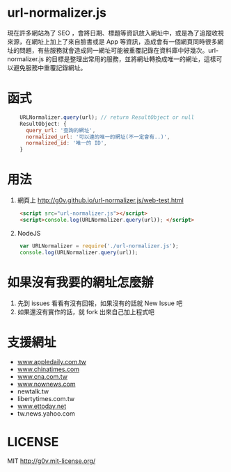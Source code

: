 url-normalizer.js
=================

現在許多網站為了 SEO ，會將日期、標題等資訊放入網址中，或是為了追蹤收視來源，在網址上加上了來自臉書或是 App 等資訊，造成會有一個網頁同時很多網址的問題，有些服務就會造成同一網址可能被重覆記錄在資料庫中好幾次。url-normalizer.js 的目標是整理出常用的服務，並將網址轉換成唯一的網址，這樣可以避免服務中重覆記錄網址。

函式
====

```js
    URLNormalizer.query(url); // return ResultObject or null
    ResultObject: {
      query_url: '查詢的網址',
      normalized_url: '可以連的唯一的網址(不一定會有..)',
      normalized_id: '唯一的 ID',
    }
```

用法
====
1. 網頁上 http://g0v.github.io/url-normalizer.js/web-test.html

```html
    <script src="url-normalizer.js"></script>
    <script>console.log(URLNormalizer.query(url)); </script>
```

2. NodeJS

```js
    var URLNormalizer = require('./url-normalizer.js');
    console.log(URLNormalizer.query(url));
```

如果沒有我要的網址怎麼辦
========================
1. 先到 issues 看看有沒有回報，如果沒有的話就 New Issue 吧
2. 如果還沒有實作的話，就 fork 出來自己加上程式吧

支援網址
========
* www.appledaily.com.tw
* www.chinatimes.com
* www.cna.com.tw
* www.nownews.com
* newtalk.tw
* libertytimes.com.tw
* www.ettoday.net
* tw.news.yahoo.com

LICENSE
=======
MIT http://g0v.mit-license.org/
